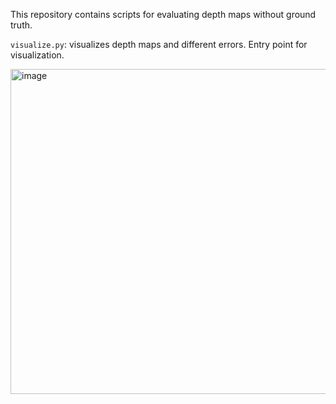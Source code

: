 This repository contains scripts for evaluating depth maps without ground truth.

`visualize.py`: visualizes depth maps and different errors. Entry point for visualization.

<img width="1679" height="520" alt="image" src="https://github.com/user-attachments/assets/f339d7a1-e040-4637-89a7-329c23a2ae3a" />
